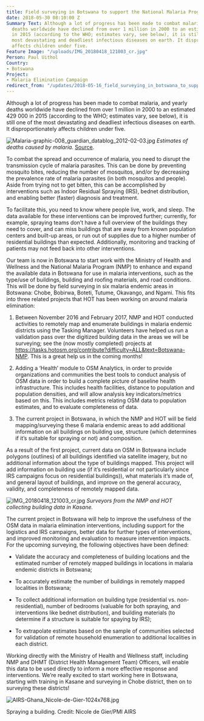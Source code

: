 ```yaml
---
title: Field surveying in Botswana to support the National Malaria Programme
date: 2018-05-30 08:10:00 Z
Summary Text: Although a lot of progress has been made to combat malaria, and yearly
  deaths worldwide have declined from over 1 million in 2000 to an estimated 429 000
  in 2015 (according to the WHO; estimates vary, see below), it is still one of the
  most devastating and deadliest infectious diseases on earth. It disproportionately
  affects children under five.
Feature Image: "/uploads/IMG_20180418_121003_cr.jpg"
Person: Paul Uithol
Country:
- Botswana
Project:
- Malaria Elimination Campaign
redirect_from: "/updates/2018-05-16_field_surveying_in_botswana_to_support_the_national_malaria_programme"
---
```


Although a lot of progress has been made to combat malaria, and yearly deaths worldwide have declined from over 1 million in 2000 to an estimated 429 000 in 2015 (according to the WHO; estimates vary, see below), it is still one of the most devastating and deadliest infectious diseases on earth. It disproportionately affects children under five.

![Malaria-graphic-008_guardian_datablog_2012-02-03.jpg](/uploads/Malaria-graphic-008_guardian_datablog_2012-02-03.jpg)
*Estimates of deaths caused by malaria.* [Source](https://www.theguardian.com/news/datablog/2012/feb/03/malaria-deaths-mortality).

To combat the spread and occurrence of malaria, you need to disrupt the transmission cycle of malaria parasites. This can be done by preventing mosquito bites, reducing the number of mosquitos, and/or by decreasing the prevalence rate of malaria parasites (in both mosquitos and people). Aside from trying not to get bitten, this can be accomplished by interventions such as Indoor Residual Spraying (IRS), bednet distribution, and enabling better (faster) diagnosis and treatment.

To facilitate this, you need to know where people live, work, and sleep. The data available for these interventions can be improved further; currently, for example, spraying teams don’t have a full overview of the buildings they need to cover, and can miss buildings that are away from known population centers and built-up areas, or run out of supplies due to a higher number of residential buildings than expected. Additionally, monitoring and tracking of patients may not feed back into other interventions.

Our team is now in Botswana to start work with the Ministry of Health and Wellness and the National Malaria Program (NMP) to enhance and expand the available data in Botswana for use in malaria interventions, such as the type/use of buildings, building and roofing materials, and road conditions. This will be done by field surveying in six malaria endemic areas in Botswana: Chobe, Bobirwa, Boteti, Tutume, Okavango, and Ngami. This fits into three related projects that HOT has been working on around malaria elimination:

1. Between November 2016 and February 2017, NMP and HOT conducted activities to remotely map and enumerate buildings in malaria endemic districts using the Tasking Manager. Volunteers have helped us run a validation pass over the digitized building data in the areas we will be surveying;  see the (now mostly completed) projects at https://tasks.hotosm.org/contribute?difficulty=ALL&text=Botswana-NMP. This is a great help us in the coming months!

2. Adding a ‘Health’ module to OSM Analytics, in order to provide organizations and communities the best tools to conduct analysis of OSM data in order to build a complete picture of baseline health infrastructure. This includes health facilities, distance to population and population densities, and will allow analysis key indicators/metrics based on this. This includes metrics relating OSM data to population estimates, and to evaluate completeness of data.

3. The current project in Botswana, in which the NMP and HOT will be field mapping/surveying these 6 malaria endemic areas to add additional information on all buildings on building use, structure (which  determines if it’s suitable for spraying or not) and composition.

As a result of the first project, current data on OSM in Botswana include polygons (outlines) of all buildings identified via satellite imagery, but no additional information about the type of buildings mapped. This project will add information on building use (if it’s residential or not particularly since IRS campaigns focus on residential buildings)), what materials it’s made of, and general layout of buildings, and improve on the general accuracy, validity, and completeness of remotely mapped data.

![IMG_20180418_121003_cr.jpg](/uploads/IMG_20180418_121003_cr.jpg)
*Surveyors from the NMP and HOT collecting building data in Kasane.*

The current project in Botswana will help to improve the usefulness of the OSM data in malaria elimination interventions, including support for the logistics and  IRS campaigns, better data for further types of interventions, and improved monitoring and evaluation to measure intervention impacts. For the upcoming surveying, the following objectives have been defined:

* Validate the accuracy and completeness of building locations and the estimated number of remotely mapped buildings in locations in malaria endemic districts in Botswana;

* To accurately estimate the number of buildings  in remotely mapped localities in Botswana;

* To collect additional information on building type (residential vs. non-residential), number of bedrooms (valuable for both spraying, and interventions like bednet distribution), and building materials (to determine if a structure is suitable for spaying by IRS);

* To extrapolate estimates based on the sample of communities selected for validation of remote household enumeration to additional localities in each district.

Working directly with the Ministry of Health and Wellness staff, including NMP and DHMT (District Health Management Team) Officers,  will enable this data to be used directly to inform a more effective response and interventions. We’re really excited to start working here in Botswana, starting with training in Kasane and surveying in Chobe district, then on to surveying these districts!

![AIRS-Ghana_Nicole-de-Gier-1024x768.jpg](/uploads/AIRS-Ghana_Nicole-de-Gier-1024x768.jpg)

Spraying a building. Credit: Nicole de Gier/PMI AIRS